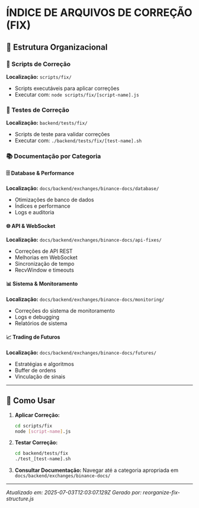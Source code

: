 # ÍNDICE DE ARQUIVOS DE CORREÇÃO (FIX)

## 📁 Estrutura Organizacional

### 🔧 Scripts de Correção
**Localização:** `scripts/fix/`
- Scripts executáveis para aplicar correções
- Executar com: `node scripts/fix/[script-name].js`

### 🧪 Testes de Correção  
**Localização:** `backend/tests/fix/`
- Scripts de teste para validar correções
- Executar com: `./backend/tests/fix/[test-name].sh`

### 📚 Documentação por Categoria

#### 🗄️ Database & Performance
**Localização:** `docs/backend/exchanges/binance-docs/database/`
- Otimizações de banco de dados
- Índices e performance
- Logs e auditoria

#### 🌐 API & WebSocket
**Localização:** `docs/backend/exchanges/binance-docs/api-fixes/`
- Correções de API REST
- Melhorias em WebSocket
- Sincronização de tempo
- RecvWindow e timeouts

#### 📊 Sistema & Monitoramento
**Localização:** `docs/backend/exchanges/binance-docs/monitoring/`
- Correções do sistema de monitoramento
- Logs e debugging
- Relatórios de sistema

#### 📈 Trading de Futuros
**Localização:** `docs/backend/exchanges/binance-docs/futures/`
- Estratégias e algoritmos
- Buffer de ordens
- Vinculação de sinais

---

## 🚀 Como Usar

1. **Aplicar Correção:**
   ```bash
   cd scripts/fix
   node [script-name].js
   ```

2. **Testar Correção:**
   ```bash
   cd backend/tests/fix
   ./test_[test-name].sh
   ```

3. **Consultar Documentação:**
   Navegar até a categoria apropriada em `docs/backend/exchanges/binance-docs/`

---
*Atualizado em: 2025-07-03T12:03:07.129Z*
*Gerado por: reorganize-fix-structure.js*
